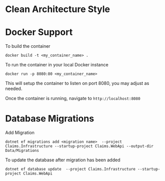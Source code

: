 # Clean Architecture Style

# Docker Support

To build the container

`docker build -t <my_container_name> .`

To run the container in your local Docker instance

`docker run -p 8080:80 <my_container_name>`

This will setup the container to listen on port 8080, you may adjust as needed.

Once the container is running, navigate to `http://localhost:8080`

# Database Migrations

Add Migration

`dotnet ef migrations add <migration name>  --project Claims.Infrastructure --startup-project Claims.WebApi --output-dir Data/Migrations`


To update the database after migration has been added

`dotnet ef database update  --project Claims.Infrastructure --startup-project Claims.WebApi`